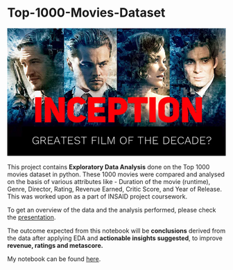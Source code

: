 
# Top-1000-Movies-Dataset

![enter image description here](https://github.com/RadhikaM200/Machine-Learning-and-EDA/blob/main/Top-1000-Movies-Dataset/movie.png?raw=true)

This project contains **Exploratory Data Analysis** done on the Top 1000 movies dataset in python.  These 1000 movies were compared and analysed on the basis of various attributes like - Duration of the movie (runtime), Genre, Director, Rating, Revenue Earned, Critic Score, and Year of Release. This was worked upon as a part of INSAID project coursework.

To get an overview of the data and the analysis performed, please check the [presentation](https://github.com/RadhikaM200/Machine-Learning-and-EDA/blob/main/Top-1000-Movies-Dataset/EDA%20on%20movies%20dataset.pptx).

The outcome expected from this notebook will be **conclusions** derived from the data after applying EDA and **actionable insights suggested**, to improve **revenue, ratings and metascore.**

My notebook can be found [here](https://github.com/RadhikaM200/Machine-Learning-and-EDA/blob/main/Top-1000-Movies-Dataset/EDA%20on%20Top%201000%20movies%20dataset.ipynb).
